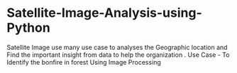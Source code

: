 # Satellite-Image-Analysis-using-Python
Satellite Image use many use case to analyses the Geographic location and Find the important insight from data to help the organization . Use Case - To Identify the bonfire in forest Using Image Processing

